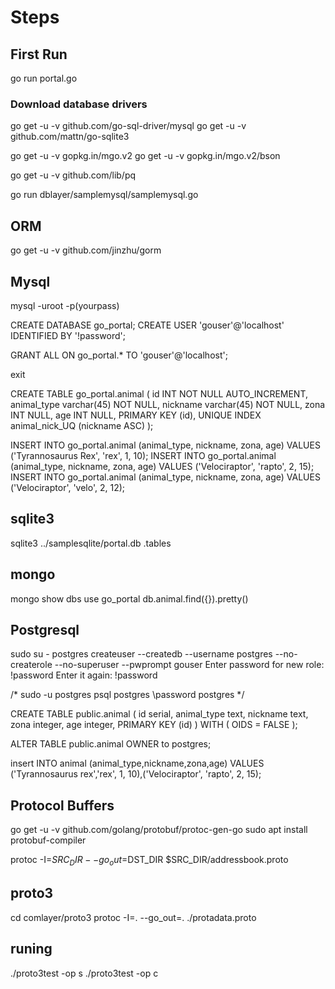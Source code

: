 # Steps

## First Run

go run portal.go

### Download database drivers

go get -u -v github.com/go-sql-driver/mysql
go get -u -v github.com/mattn/go-sqlite3

go get -u -v gopkg.in/mgo.v2
go get -u -v gopkg.in/mgo.v2/bson

go get -u -v github.com/lib/pq

go run dblayer/samplemysql/samplemysql.go

## ORM

go get -u -v github.com/jinzhu/gorm

## Mysql

mysql -uroot -p(yourpass)

CREATE DATABASE go_portal;
CREATE USER 'gouser'@'localhost' IDENTIFIED BY '!password';

GRANT ALL ON go_portal.* TO 'gouser'@'localhost';

exit

CREATE TABLE go_portal.animal (
	id INT NOT NULL AUTO_INCREMENT,
	animal_type varchar(45) NOT NULL,
	nickname varchar(45) NOT NULL,
	zona INT NULL,
	age INT NULL,
	PRIMARY KEY (id),
    UNIQUE INDEX animal_nick_UQ (nickname ASC)
);

INSERT INTO go_portal.animal (animal_type, nickname, zona, age) VALUES ('Tyrannosaurus Rex', 'rex', 1, 10);
INSERT INTO go_portal.animal (animal_type, nickname, zona, age) VALUES ('Velociraptor', 'rapto', 2, 15);
INSERT INTO go_portal.animal (animal_type, nickname, zona, age) VALUES ('Velociraptor', 'velo', 2, 12);

## sqlite3

sqlite3 ../samplesqlite/portal.db
.tables

## mongo

mongo
show dbs
use go_portal
db.animal.find({}).pretty()

## Postgresql 
sudo su - postgres
createuser --createdb --username postgres --no-createrole --no-superuser --pwprompt gouser
Enter password for new role: !password
Enter it again: !password

/*
sudo -u postgres psql postgres
\password postgres
*/

CREATE TABLE public.animal
(
    id serial,
    animal_type text,
    nickname text,
    zona integer,
    age integer,
    PRIMARY KEY (id)
)
WITH (
    OIDS = FALSE
);

ALTER TABLE public.animal
    OWNER to postgres;

insert INTO animal (animal_type,nickname,zona,age) VALUES ('Tyrannosaurus rex','rex', 1, 10),('Velociraptor', 'rapto', 2, 15);

## Protocol Buffers

go get -u -v github.com/golang/protobuf/protoc-gen-go
sudo apt install protobuf-compiler

protoc -I=$SRC_DIR --go_out=$DST_DIR $SRC_DIR/addressbook.proto

## proto3

cd comlayer/proto3
protoc -I=. --go_out=. ./protadata.proto

## runing 
./proto3test -op s
./proto3test -op c